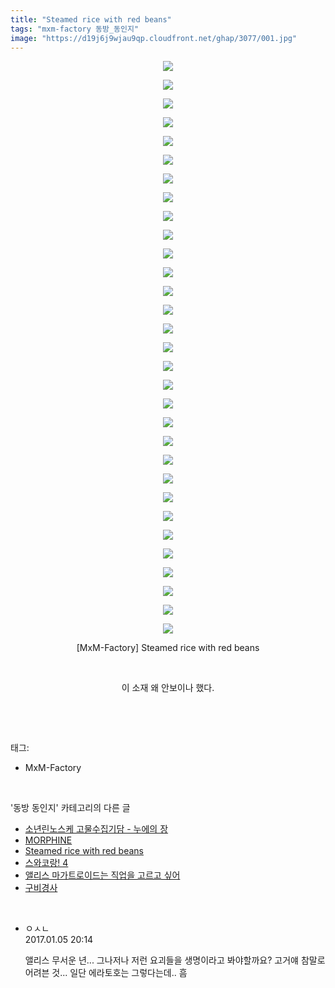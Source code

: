 ```yaml
---
title: "Steamed rice with red beans"
tags: "mxm-factory 동방_동인지"
image: "https://d19j6j9wjau9qp.cloudfront.net/ghap/3077/001.jpg"
---
```

<div class="article">
<p style="text-align: center; clear: none; float: none;"><img src="{{ site.imgserver8 }}/ghap/3077/001.jpg"/></p>
<p style="text-align: center; clear: none; float: none;"><img src="{{ site.imgserver8 }}/ghap/3077/002.jpg"/></p>
<p style="text-align: center; clear: none; float: none;"><img src="{{ site.imgserver8 }}/ghap/3077/003.jpg"/></p>
<p style="text-align: center; clear: none; float: none;"><img src="{{ site.imgserver8 }}/ghap/3077/004.jpg"/></p>
<p style="text-align: center; clear: none; float: none;"><img src="{{ site.imgserver8 }}/ghap/3077/005.jpg"/></p>
<p style="text-align: center; clear: none; float: none;"><img src="{{ site.imgserver8 }}/ghap/3077/006.jpg"/></p>
<p style="text-align: center; clear: none; float: none;"><img src="{{ site.imgserver8 }}/ghap/3077/007.jpg"/></p>
<p style="text-align: center; clear: none; float: none;"><img src="{{ site.imgserver8 }}/ghap/3077/008.jpg"/></p>
<p style="text-align: center; clear: none; float: none;"><img src="{{ site.imgserver8 }}/ghap/3077/009.jpg"/></p>
<p style="text-align: center; clear: none; float: none;"><img src="{{ site.imgserver8 }}/ghap/3077/010.jpg"/></p>
<p style="text-align: center; clear: none; float: none;"><img src="{{ site.imgserver8 }}/ghap/3077/011.jpg"/></p>
<p style="text-align: center; clear: none; float: none;"><img src="{{ site.imgserver8 }}/ghap/3077/012.jpg"/></p>
<p style="text-align: center; clear: none; float: none;"><img src="{{ site.imgserver8 }}/ghap/3077/013.jpg"/></p>
<p style="text-align: center; clear: none; float: none;"><img src="{{ site.imgserver8 }}/ghap/3077/014.jpg"/></p>
<p style="text-align: center; clear: none; float: none;"><img src="{{ site.imgserver8 }}/ghap/3077/015.jpg"/></p>
<p style="text-align: center; clear: none; float: none;"><img src="{{ site.imgserver8 }}/ghap/3077/016.jpg"/></p>
<p style="text-align: center; clear: none; float: none;"><img src="{{ site.imgserver8 }}/ghap/3077/017.jpg"/></p>
<p style="text-align: center; clear: none; float: none;"><img src="{{ site.imgserver8 }}/ghap/3077/018.jpg"/></p>
<p style="text-align: center; clear: none; float: none;"><img src="{{ site.imgserver8 }}/ghap/3077/019.jpg"/></p>
<p style="text-align: center; clear: none; float: none;"><img src="{{ site.imgserver8 }}/ghap/3077/020.jpg"/></p>
<p style="text-align: center; clear: none; float: none;"><img src="{{ site.imgserver8 }}/ghap/3077/021.jpg"/></p>
<p style="text-align: center; clear: none; float: none;"><img src="{{ site.imgserver8 }}/ghap/3077/022.jpg"/></p>
<p style="text-align: center; clear: none; float: none;"><img src="{{ site.imgserver8 }}/ghap/3077/023.jpg"/></p>
<p style="text-align: center; clear: none; float: none;"><img src="{{ site.imgserver8 }}/ghap/3077/024.jpg"/></p>
<p style="text-align: center; clear: none; float: none;"><img src="{{ site.imgserver8 }}/ghap/3077/025.jpg"/></p>
<p style="text-align: center; clear: none; float: none;"><img src="{{ site.imgserver8 }}/ghap/3077/026.jpg"/></p>
<p style="text-align: center; clear: none; float: none;"><img src="{{ site.imgserver8 }}/ghap/3077/027.jpg"/></p>
<p style="text-align: center; clear: none; float: none;"><img src="{{ site.imgserver8 }}/ghap/3077/028.jpg"/></p>
<p style="text-align: center; clear: none; float: none;"><img src="{{ site.imgserver8 }}/ghap/3077/029.jpg"/></p>
<p style="text-align: center; clear: none; float: none;"><img src="{{ site.imgserver8 }}/ghap/3077/030.jpg"/></p>
<p style="text-align: center; clear: none; float: none;"><img src="{{ site.imgserver8 }}/ghap/3077/031.jpg"/></p>
<p style="text-align: center; clear: none; float: none;">[MxM-Factory] Steamed rice with red beans</p>
<p style="text-align: center; clear: none; float: none;"><br/></p>
<p style="text-align: center; clear: none; float: none;">이 소재 왜 안보이나 했다.</p>
<p><br/></p>
</div><br/>
<div class="tagTrail">
<p>태그: </p>
<ul>
<li>MxM-Factory</li>
</ul>
</div><br/>
<div class="another">
<p>'동방 동인지' 카테고리의 다른 글</p>
<ul>
<li><a href="/ghap_3080">소년린노스케 고물수집기담 - 누에의 장</a></li>
<li><a href="/ghap_3078">MORPHINE</a></li>
<li><a href="/ghap_3077">Steamed rice with red beans</a></li>
<li><a href="/ghap_3076">스와코랑! 4</a></li>
<li><a href="/ghap_3075">앨리스 마가트로이드는 직업을 고르고 싶어</a></li>
<li><a href="/ghap_3073">구비경사</a></li>
</ul>
</div><br/>
<div class="cb_module cb_fluid">
<div class="cb_wrt cb_profile">
<div class="comment">
<ul>
<li class="cb_thumb_off" id="comment14883880">
<div class="cb_comment_area">
<div class="cb_info_area">
<div class="cb_section">
<span class="cb_nick_name">ㅇㅅㄴ</span>
</div>
<div class="cb_section">
<span class="cb_date">2017.01.05 20:14 </span>
</div>
</div>
<div class="cb_dsc_comment">
<p class="cb_dsc">
											앨리스 무서운 년... 그나저나 저런 요괴들을 생명이라고 봐야할까요? 고거얘 참말로 어려븐 것... 일단 에라토호는 그렇다는데.. 흠
										</p>
</div>
</div></li>
</ul>
</div>
</div><!-- commentList close -->
</div><br/>
